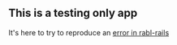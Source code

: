 ## This is a testing only app

It's here to try to reproduce an [error in rabl-rails](https://github.com/ccocchi/rabl-rails/pull/15)